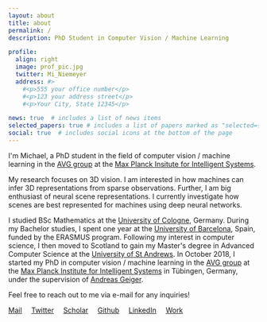 ```yaml
---
layout: about
title: about
permalink: /
description: PhD Student in Computer Vision / Machine Learning

profile:
  align: right
  image: prof_pic.jpg
  twitter: Mi_Niemeyer
  address: #>
    #<p>555 your office number</p>
    #<p>123 your address street</p>
    #<p>Your City, State 12345</p>

news: true  # includes a list of news items
selected_papers: true # includes a list of papers marked as "selected={true}"
social: true  # includes social icons at the bottom of the page
---
```


I'm Michael, a PhD student in the field of computer vision / machine learning in the <a href="https://uni-tuebingen.de/en/fakultaeten/mathematisch-naturwissenschaftliche-fakultaet/fachbereiche/informatik/lehrstuehle/autonomous-vision/home/" target="_blank">AVG group</a> at the <a href="https://uni-tuebingen.de/en/fakultaeten/mathematisch-naturwissenschaftliche-fakultaet/fachbereiche/informatik/lehrstuehle/autonomous-vision/home/" target="_blank">Max Planck Insitute for Intelligent Systems</a>.

My research focuses on 3D vision. I am interested in how machines can infer 3D representations from sparse observations. Further, I am big enthusiast of neural scene representations. I currently investigate how scenes are best represented for machines using deep neural networks. 

I studied BSc Mathematics at the <a href="http://www.mi.uni-koeln.de/main/index.en.php" target="_blank">University of Cologne</a>, Germany. During my Bachelor studies, I spent one year at the <a href="https://www.ub.edu/web/portal/en/" target="_blank">University of Barcelona</a>, Spain, funded by the ERASMUS program.
Following my interest in computer science, I then moved to Scotland to gain my Master's degree in Advanced Computer Science at the <a href="https://www.st-andrews.ac.uk/computer-science/" target="_blank">University of St Andrews</a>.
In October 2018, I started my PhD in computer vision / machine learning in the <a href="https://uni-tuebingen.de/en/fakultaeten/mathematisch-naturwissenschaftliche-fakultaet/fachbereiche/informatik/lehrstuehle/autonomous-vision/home/" target="_blank">AVG group</a> at the <a href ="https://is.mpg.de/" target="_blank">Max Planck Institute for Intelligent Systems</a> in Tübingen, Germany, under the supervision of <a href="http://cvlibs.net/" target="_blank">Andreas Geiger</a>. 

Feel free to reach out to me via e-mail for any inquiries!

<a href="mailto:michael.niemeyer@tue.mpg.de" style="margin-right: 15px"><i class="far fa-envelope-open fa-lg"></i> Mail</a>
<a href="https://twitter.com/Mi_Niemeyer" target="_blank" style="margin-right: 15px"><i class="fab fa-twitter fa-lg"></i> Twitter</a>
<a href="https://scholar.google.com/citations?user=v1O7i_0AAAAJ&hl=en" target="_blank" style="margin-right: 15px"><i class="ai ai-google-scholar ai-lg"></i> Scholar</a>
<a href="https://github.com/m-niemeyer" target="_blank" style="margin-right: 15px"><i class="fab fa-github fa-lg"></i> Github</a>
<a href="https://www.linkedin.com/in/michael-niemeyer" target="_blank" style="margin-right: 15px"><i class="fab fa-linkedin fa-lg"></i> LinkedIn</a>
<a href="https://avg.is.tuebingen.mpg.de/person/mniemeyer" target="_blank"><i class="fas fa-briefcase fa-lg"></i> Work</a>